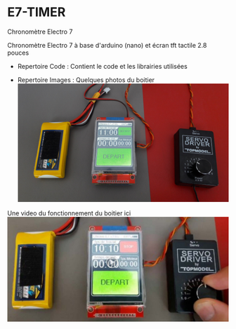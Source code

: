 # E7-TIMER
Chronomètre Electro 7

Chronomètre Electro 7 à base d'arduino (nano) et écran tft tactile 2.8 pouces

- Repertoire Code :
Contient le code et les librairies utilisées

- Repertoire Images :
Quelques photos du boitier
![alt text](https://raw.githubusercontent.com/sminisini/E7-TIMER/master/Images/20180519_115901.jpg)


Une video du fonctionnement du boitier ici
[![Watch the video](https://raw.githubusercontent.com/sminisini/E7-TIMER/master/Images/Video.jpg)](https://drive.google.com/open?id=1mFaCFmf4NZxDkE1cmv4JDkZ-y0T3WW1u)
